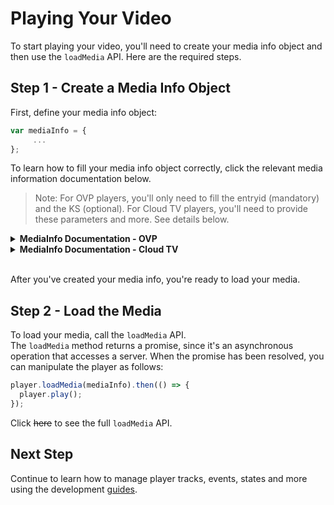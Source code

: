 # Playing Your Video

To start playing your video, you'll need to create your media info object and then use the `loadMedia` API. Here are the required steps.

## Step 1 - Create a Media Info Object

First, define your media info object:

```js
var mediaInfo = {
     ...
};
```

To learn how to fill your media info object correctly, click the relevant media information documentation below.

> Note: For OVP players, you'll only need to fill the entryid (mandatory) and the KS (optional). For Cloud TV players, you'll need to provide these parameters and more. See details below.

<details><summary><b>MediaInfo Documentation - OVP</b></summary>
<p>

### `mediaInfo` Structure

```js
{
  entryId: string,
  ks: string
}
```

**Parameters**

| Name      | Type     | Required | Description                     | Possible Values | Default Value |
| --------- | -------- | -------- | ------------------------------- | --------------- | ------------- |
| `entryId` | `string` | V        | The entry ID of the media       |
| `ks`      | `string` |          | The KS (Kaltura Session) secret |

### Examples

#### Basic Usage

```js
var mediaInfo = {
  entryId: 'YOUR_ENTRY_ID'
};
```

#### Using the KS

```js
var mediaInfo = {
  entryId: 'YOUR_ENTRY_ID',
  ks: 'YOUR_KS'
};
```

</p>
</details>

<details><summary><b>MediaInfo Documentation - Cloud TV</b></summary>
<p>

### `mediaInfo` Structure

```js
{
  entryId: string,
  ks: string,
  mediaType: string,
  contextType: string,
  assetReferenceType: string,
  protocol: string,
  fileIds: string,
  streamerType: string,
  urlType: string,
  formats: Array<string>
}
```

**Parameters**

| Name                 | Type            | Required | Description                            | Possible Values                                                    | Default Value |
| -------------------- | --------------- | -------- | -------------------------------------- | ------------------------------------------------------------------ | ------------- |
| `entryId`            | `string`        | V        | The entry ID of the media              |
| `mediaType`          | `string`        |          | The type of the specific media         | `"media"`, `"epg"`, `"recording"`                                  | `"media"`     |
| `assetReferenceType` | `string`        |          | The asset type of the specific media   | `"media"`, `"epg_internal"`, `"epg_external"`                      | `"media"`     |
| `contextType`        | `string`        |          | The playback context type              | `"PLAYBACK"`, `"CATCHUP"`, `"START_OVER"`, `"TRAILER"`             | `"PLAYBACK"`  |
| `ks`                 | `string`        |          | The KS (Kaltura Session) secret        |
| `protocol`           | `string`        |          | The protocol of the specific media     | `"https"`, `"http"`                                                |
| `fileIds`            | `string`        |          | List of comma-separated media file IDs |
| `streamerType`       | `string`        |          | The playback streamer type             | `"applehttp"`, `"mpegdash"`, `"url"`, `"smothstreaming"`, `"none"` |
| `urlType`            | `string`        |          | The playback url type                  | `"PLAYMANIFEST"`, `"DIRECT"`                                       |
| `formats`            | `Array<string>` |          | Device types as defined in the system. |

## Examples

Let's look at some examples.

### Basic Usage

```js
var mediaInfo = {
  entryId: 'YOUR_ENTRY_ID'
};
```

### Using the KS

```js
var mediaInfo = {
  entryId: 'YOUR_ENTRY_ID',
  ks: 'YOUR_KS'
  ...
};
```

### Specify a Protocol

```js
var mediaInfo = {
  entryId: 'YOUR_ENTRY_ID',
  protocol: 'https'
  ...
};
```

### Specify a Media Type

```js
var mediaInfo = {
  entryId: 'YOUR_ENTRY_ID',
  mediaType: 'epg'
  ...
};
```

### Specify a Context Type

```js
var mediaInfo = {
  entryId: 'YOUR_ENTRY_ID',
  contextType: 'TRAILER'
  ...
};
```

### Specify the File IDs

```js
var mediaInfo = {
  entryId: 'YOUR_ENTRY_ID',
  fileIds: 'FILE_ID1,FILE_ID2'
  ...
};
```

### Specify Device Formats

```js
var mediaInfo = {
  entryId: 'YOUR_ENTRY_ID',
  formats: ['Device_Format_1', 'Device_Format_2', 'Device_Format_3']
  ...
};
```

</p>
</details>

<br>After you've created your media info, you're ready to load your media.

## Step 2 - Load the Media

To load your media, call the `loadMedia` API.
<br>The `loadMedia` method returns a promise, since it's an asynchronous operation that accesses a server. When the promise has been resolved, you can manipulate the player as follows:

```js
player.loadMedia(mediaInfo).then(() => {
  player.play();
});
```

Click ~~here~~ to see the full `loadMedia` API.

## Next Step

Continue to learn how to manage player tracks, events, states and more using the development [guides](./guides.md).
